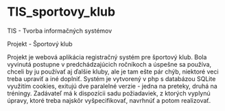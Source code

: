 # TIS_sportovy_klub

TIS - Tvorba informačných systémov

Projekt - Športový klub

Projekt je webová aplikácia registračný systém pre športový klub. Bola vyvinutá postupne v predchádzajúcich ročníkoch a úspešne sa používa, chceli by ju používať aj ďalšie kluby, ale je tam ešte pár chýb, niektoré veci treba upraviť a iné doplniť. Systém je vytvorený v php s databázou SQLite využitím cookies, exitujú dve paralelné verzie - jedna na preteky, druhá na tréningy. Zadávateľ má k dispozícii sadu požiadaviek, z ktorých vyplynú úpravy, ktoré treba najskôr vyšpecifikovať, navrhnúť a potom realizovať.
